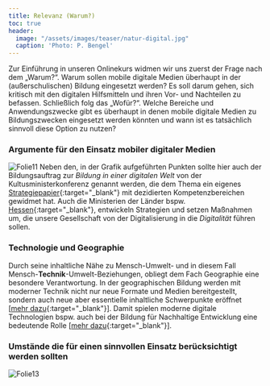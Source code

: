 ```yaml
---
title: Relevanz (Warum?)
toc: true
header:
  image: "/assets/images/teaser/natur-digital.jpg"
  caption: 'Photo: P. Bengel'
---
```


Zur Einführung in unseren Onlinekurs widmen wir uns zuerst der Frage nach dem „Warum?“. Warum sollen mobile digitale Medien überhaupt in der (außerschulischen) Bildung eingesetzt werden? Es soll darum gehen, sich kritisch mit den digitalen Hilfsmitteln und ihren Vor- und Nachteilen zu befassen. Schließlich folg das „Wofür?“. Welche Bereiche und Anwendungszwecke gibt es überhaupt in denen mobile digitale Medien zu Bildungszwecken eingesetzt werden könnten und wann ist es tatsächlich sinnvoll diese Option zu nutzen? 
<!--more-->

### Argumente für den Einsatz mobiler digitaler Medien
![Folie11]({{site.baseurl}}/assets/images/Folie11.png)
Neben den, in der Grafik aufgeführten Punkten sollte hier auch der Bildungsauftrag zur *Bildung in einer digitalen Welt* von der Kultusministerkonferenz genannt werden, die dem Thema ein eigenes [Strategiepapier](https://www.kmk.org/themen/bildung-in-der-digitalen-welt/strategie-bildung-in-der-digitalen-welt.html){:target="_blank"} mit dezidierten Kompetenzbereichen gewidmet hat. Auch die Ministerien der Länder bspw. [Hessen](https://kultusministerium.hessen.de/Digitalisierung){:target="_blank"}, entwickeln Strategien und setzen Maßnahmen um, die unsere Gesellschaft von der Digitalisierung in die *Digitalität* führen sollen. 
### Technologie und Geographie
Durch seine inhaltliche Nähe zu Mensch-Umwelt- und in diesem Fall Mensch-**Technik**-Umwelt-Beziehungen, obliegt dem Fach Geographie eine besondere Verantwortung. In der geographischen Bildung werden mit moderner Technik nicht nur neue Formate und Medien bereitgestellt, sondern auch neue aber essentielle inhaltliche Schwerpunkte eröffnet [[mehr dazu](https://www.friedrich-verlag.de/geographie/methodik-didaktik/geographieunterricht-digital-9498){:target="_blank"}]. Damit spielen moderne digitale Technologien bspw. auch bei der Bildung für Nachhaltige Entwicklung eine bedeutende Rolle [[mehr dazu](https://www.bne-portal.de/bne/de/einstieg/themen/digitalisierung-und-bne/digitalisierung-und-bne.html){:target="_blank"}]. 

### Umstände die für einen sinnvollen Einsatz berücksichtigt werden sollten
![Folie13]({{site.baseurl}}/assets/images/Folie13.png)






